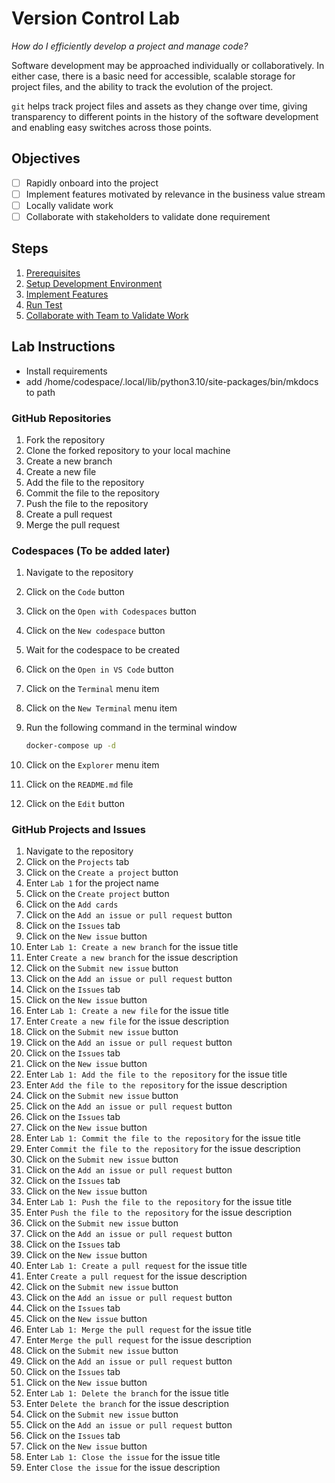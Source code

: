 # Version Control Lab

_How do I efficiently develop a project and manage code?_

Software development may be approached individually or collaboratively. In
either case, there is a basic need for accessible, scalable storage for project
files, and the ability to track the evolution of the project.

`git` helps track project files and assets as they change over time, giving
transparency to different points in the history of the software development and
enabling easy switches across those points.

## Objectives

- [ ] Rapidly onboard into the project
- [ ] Implement features motivated by relevance in the business value stream
- [ ] Locally validate work
- [ ] Collaborate with stakeholders to validate done requirement

## Steps

1. [Prerequisites](./prerequisites.md)
1. [Setup Development Environment](./setup.md)
1. [Implement Features](./implement-features.md)
1. [Run Test](./run-test.md)
1. [Collaborate with Team to Validate Work](./collaborate.md)

## Lab Instructions

- Install requirements
- add /home/codespace/.local/lib/python3.10/site-packages/bin/mkdocs to path

### GitHub Repositories

1. Fork the repository
1. Clone the forked repository to your local machine
1. Create a new branch
1. Create a new file
1. Add the file to the repository
1. Commit the file to the repository
1. Push the file to the repository
1. Create a pull request
1. Merge the pull request

### Codespaces (To be added later)

1. Navigate to the repository
1. Click on the `Code` button
1. Click on the `Open with Codespaces` button
1. Click on the `New codespace` button
1. Wait for the codespace to be created
1. Click on the `Open in VS Code` button
1. Click on the `Terminal` menu item
1. Click on the `New Terminal` menu item
1. Run the following command in the terminal window

   ```bash
   docker-compose up -d
   ```

1. Click on the `Explorer` menu item
1. Click on the `README.md` file
1. Click on the `Edit` button

### GitHub Projects and Issues

1. Navigate to the repository
1. Click on the `Projects` tab
1. Click on the `Create a project` button
1. Enter `Lab 1` for the project name
1. Click on the `Create project` button
1. Click on the `Add cards`
1. Click on the `Add an issue or pull request` button
1. Click on the `Issues` tab
1. Click on the `New issue` button
1. Enter `Lab 1: Create a new branch` for the issue title
1. Enter `Create a new branch` for the issue description
1. Click on the `Submit new issue` button
1. Click on the `Add an issue or pull request` button
1. Click on the `Issues` tab
1. Click on the `New issue` button
1. Enter `Lab 1: Create a new file` for the issue title
1. Enter `Create a new file` for the issue description
1. Click on the `Submit new issue` button
1. Click on the `Add an issue or pull request` button
1. Click on the `Issues` tab
1. Click on the `New issue` button
1. Enter `Lab 1: Add the file to the repository` for the issue title
1. Enter `Add the file to the repository` for the issue description
1. Click on the `Submit new issue` button
1. Click on the `Add an issue or pull request` button
1. Click on the `Issues` tab
1. Click on the `New issue` button
1. Enter `Lab 1: Commit the file to the repository` for the issue title
1. Enter `Commit the file to the repository` for the issue description
1. Click on the `Submit new issue` button
1. Click on the `Add an issue or pull request` button
1. Click on the `Issues` tab
1. Click on the `New issue` button
1. Enter `Lab 1: Push the file to the repository` for the issue title
1. Enter `Push the file to the repository` for the issue description
1. Click on the `Submit new issue` button
1. Click on the `Add an issue or pull request` button
1. Click on the `Issues` tab
1. Click on the `New issue` button
1. Enter `Lab 1: Create a pull request` for the issue title
1. Enter `Create a pull request` for the issue description
1. Click on the `Submit new issue` button
1. Click on the `Add an issue or pull request` button
1. Click on the `Issues` tab
1. Click on the `New issue` button
1. Enter `Lab 1: Merge the pull request` for the issue title
1. Enter `Merge the pull request` for the issue description
1. Click on the `Submit new issue` button
1. Click on the `Add an issue or pull request` button
1. Click on the `Issues` tab
1. Click on the `New issue` button
1. Enter `Lab 1: Delete the branch` for the issue title
1. Enter `Delete the branch` for the issue description
1. Click on the `Submit new issue` button
1. Click on the `Add an issue or pull request` button
1. Click on the `Issues` tab
1. Click on the `New issue` button
1. Enter `Lab 1: Close the issue` for the issue title
1. Enter `Close the issue` for the issue description
